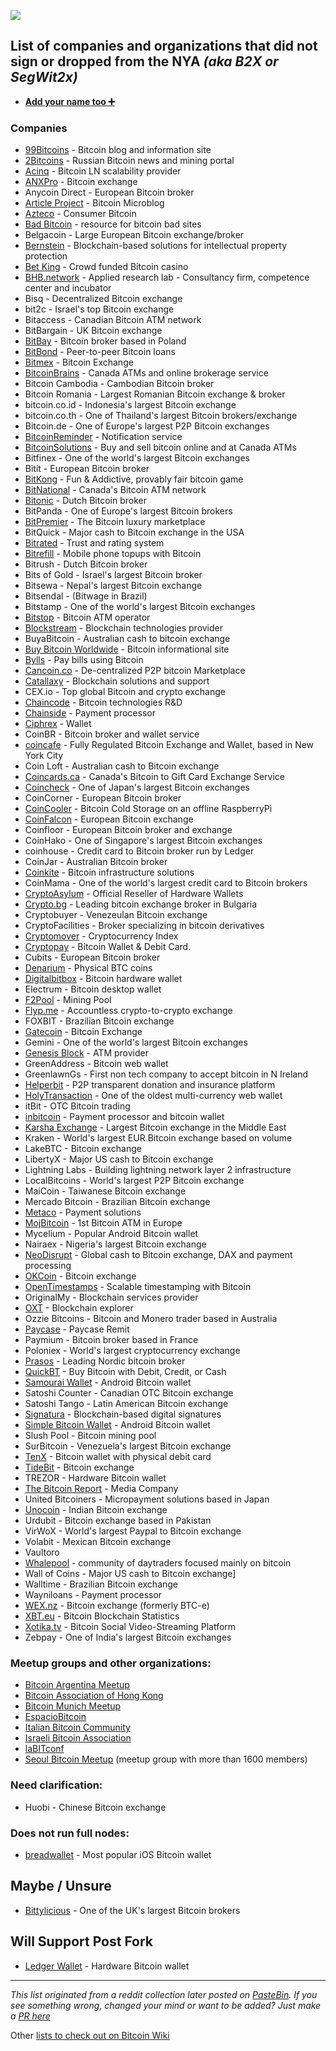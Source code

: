 
![](DG4IEcsUIAAje5w.jpg)

## List of companies and organizations that did not sign or dropped from the NYA *(aka B2X or SegWit2x)*

- **[Add your name too ➕](https://github.com/nob2x/NOB2X/edit/master/README.md)**

### Companies

- [99Bitcoins](https://99bitcoins.com) - Bitcoin blog and information site
- [2Bitcoins](https://2bitcoins.ru) - Russian Bitcoin news and mining portal
- [Acinq](https://acinq.co) - Bitcoin LN scalability provider
- [ANXPro](http://preview.mailerlite.com/d7z4j4/736750909043771386/o3p1/) - Bitcoin exchange
- Anycoin Direct - European Bitcoin broker
- [Article Project](https://itunes.apple.com/us/app/article-project/id1290614799?mt=8) - Bitcoin Microblog
- [Azteco](https://azte.co) - Consumer Bitcoin
- [Bad Bitcoin](http://badbitcoin.org/) - resource for bitcoin bad sites
- Belgacoin - Large European Bitcoin exchange/broker
- [Bernstein](https://www.bernstein.io) - Blockchain-based solutions for intellectual property protection
- [Bet King](https://betking.io/blog/segwit2x-hard-fork/) - Crowd funded Bitcoin casino
- [BHB.network](http://bhb.network) - Applied research lab - Consultancy firm, competence center and incubator
- Bisq - Decentralized Bitcoin exchange
- bit2c - Israel's top Bitcoin exchange
- Bitaccess - Canadian Bitcoin ATM network
- BitBargain - UK Bitcoin exchange
- [BitBay](https://twitter.com/BitBayofficial/status/896085144913694720) - Bitcoin broker based in Poland
- [BitBond](https://www.bitbond.com/) - Peer-to-peer Bitcoin loans
- [Bitmex](https://www.bitmex.com/) - Bitcoin Exchange
- [BitcoinBrains](http://bitcoinbrains.com) - Canada ATMs and online brokerage service
- Bitcoin Cambodia - Cambodian Bitcoin broker
- Bitcoin Romania - Largest Romanian Bitcoin exchange & broker
- bitcoin.co.id - Indonesia's largest Bitcoin exchange
- bitcoin.co.th - One of Thailand's largest Bitcoin brokers/exchange
- Bitcoin.de - One of Europe's largest P2P Bitcoin exchanges
- [BitcoinReminder](https://bitcoinreminder.com/informations/poli/) - Notification service
- [BitcoinSolutions](http://bitcoinsolutions.ca) - Buy and sell bitcoin online and at Canada ATMs
- Bitfinex - One of the world's largest Bitcoin exchanges
- Bitit - European Bitcoin broker
- [BitKong](https://bitkong.com) - Fun & Addictive, provably fair bitcoin game
- [BitNational](https://bitnational.com) - Canada's Bitcoin ATM network
- [Bitonic](https://bitonic.nl/en/news/138/our-position-on-scaling-proposals) - Dutch Bitcoin broker
- BitPanda - One of Europe's largest Bitcoin brokers
- [BitPremier](https://bitpremier.com) - The Bitcoin luxury marketplace
- BitQuick - Major cash to Bitcoin exchange in the USA
- [Bitrated](https://medium.com/@shesek/why-i-dont-support-the-compromise-efforts-9d73a8cce6be) - Trust and rating system
- [Bitrefill](https://twitter.com/bitrefill/status/896300829841510400) - Mobile phone topups with Bitcoin
- Bitrush - Dutch Bitcoin broker
- Bits of Gold - Israel's largest Bitcoin broker
- Bitsewa - Nepal's largest Bitcoin exchange
- Bitsendal - (Bitwage in Brazil)
- Bitstamp - One of the world's largest Bitcoin exchanges
- [Bitstop](https://twitter.com/bitstopofficial/status/895317733679669250) - Bitcoin ATM operator
- [Blockstream](http://blockstream.com) - Blockchain technologies provider
- BuyaBitcoin - Australian cash to bitcoin exchange
- [Buy Bitcoin Worldwide](https://www.buybitcoinworldwide.com/) - Bitcoin informational site
- [Bylls](https://twitter.com/francispouliot_/status/895682101911146497) - Pay bills using Bitcoin
- [Cancoin.co](https://cancoin.co) - De-centralized P2P bitcoin Marketplace
- [Catallaxy](http://catallaxy.com) - Blockchain solutions and support
- CEX.io - Top global Bitcoin and crypto exchange
- [Chaincode](http://chaincode.com) - Bitcoin technologies R&D
- [Chainside](https://www.chainside.net/) - Payment processor 
- [Ciphrex](https://twitter.com/ciphrex/status/895161633005346817) - Wallet
- CoinBR - Bitcoin broker and wallet service
- [coincafe](https://coincafe.com) - Fully Regulated Bitcoin Exchange and Wallet, based in New York City
- Coin Loft - Australian cash to Bitcoin exchange
- [Coincards.ca](http://www.coincards.ca) - Canada's Bitcoin to Gift Card Exchange Service
- [Coincheck](https://coincheck.com/en/blog/4539) - One of Japan's largest Bitcoin exchanges
- CoinCorner - European Bitcoin broker
- [CoinCooler](http://www.coincooler.com) - Bitcoin Cold Storage on an offline RaspberryPi
- [CoinFalcon](https://coinfalcon.com) - European Bitcoin exchange
- Coinfloor - European Bitcoin broker and exchange
- CoinHako - One of Singapore's largest Bitcoin exchanges
- coinhouse - Credit card to Bitcoin broker run by Ledger
- CoinJar - Australian Bitcoin broker
- [Coinkite](https://coinkite.com) - Bitcoin infrastructure solutions
- CoinMama - One of the world's largest credit card to Bitcoin brokers
- [CryptoAsylum](http://www.cryptoasylum.ca) - Official Reseller of Hardware Wallets
- [Crypto.bg](https://crypto.bg/) - Leading bitcoin exchange broker in Bulgaria
- Cryptobuyer - Venezeulan Bitcoin exchange
- CryptoFacilities - Broker specializing in bitcoin derivatives
- [Cryptomover](https://medium.com/cryptomover/its-the-forking-bitcoin-index-ad1e4f5dbfd0) - Cryptocurrency Index
- [Cryptopay](https://cryptopay.me/) - Bitcoin Wallet & Debit Card.
- Cubits - European Bitcoin broker
- [Denarium](https://denarium.com) - Physical BTC coins
- [Digitalbitbox](http://digitalbitbox.com) - Bitcoin hardware wallet
- Electrum - Bitcoin desktop wallet
- [F2Pool](https://www.coindesk.com/f2pool-reneges-mining-pool-pulls-segwit2x-support-hard-fork/) - Mining Pool
- [Flyp.me](https://flyp.me) - Accountless crypto-to-crypto exchange
- FOXBIT - Brazilian Bitcoin exchange
- [Gatecoin](https://blog.gatecoin.com/gatecoin-will-not-support-the-segwit2x-b2x-hard-fork-acbab0985dc2) - Bitcoin Exchange
- Gemini - One of the world's largest Bitcoin exchanges
- [Genesis Block](https://www.genesisblockhk.com/) - ATM provider
- GreenAddress - Bitcoin web wallet
- GreenlawnGs - First non tech company to accept bitcoin in N Ireland
- [Helperbit](https://helperbit.com) - P2P transparent donation and insurance platform
- [HolyTransaction](https://holytransaction.com) - One of the oldest multi-currency web wallet
- itBit - OTC Bitcoin trading
- [inbitcoin](https://inbitcoin.it) - Payment processor and bitcoin wallet
- [Karsha Exchange](https://karsha.biz) - Largest Bitcoin exchange in the Middle East
- Kraken - World's largest EUR Bitcoin exchange based on volume
- LakeBTC - Bitcoin exchange
- LibertyX - Major US cash to Bitcoin exchange
- Lightning Labs - Building lightning network layer 2 infrastructure
- LocalBitcoins - World's largest P2P Bitcoin exchange
- MaiCoin - Taiwanese Bitcoin exchange
- Mercado Bitcoin - Brazilian Bitcoin exchange
- [Metaco](https://metaco.com) - Payment solutions
- [MojBitcoin](http://www.mojbitcoin.sk) - 1st Bitcoin ATM in Europe
- Mycelium - Popular Android Bitcoin wallet
- Nairaex - Nigeria's largest Bitcoin exchange
- [NeoDisrupt](https://neodisrupt.com) - Global cash to Bitcoin exchange, DAX and payment processing
- [OKCoin](https://twitter.com/OKEx_/status/923366605320372224) - Bitcoin exchange
- [OpenTimestamps](https://opentimestamps.org) - Scalable timestamping with Bitcoin
- OriginalMy - Blockchain services provider
- [OXT](https://oxt.me) - Blockchain explorer
- Ozzie Bitcoins - Bitcoin and Monero trader based in Australia
- [Paycase](https://paycase.com) - Paycase Remit
- Paymium - Bitcoin broker based in France
- Poloniex - World's largest cryptocurrency exchange
- [Prasos](https://twitter.com/technom4ge/status/895679121803685888) - Leading Nordic bitcoin broker
- [QuickBT](https://twitter.com/QuickBT/status/899159626725302272) - Buy Bitcoin with Debit, Credit, or Cash
- [Samourai Wallet](https://samouraiwallet.com) - Android Bitcoin wallet
- Satoshi Counter - Canadian OTC Bitcoin exchange
- Satoshi Tango - Latin American Bitcoin exchange
- [Signatura](https://signatura.co) - Blockchain-based digital signatures
- [Simple Bitcoin Wallet](https://btcontract.com/#trusted-node) - Android Bitcoin wallet
- Slush Pool - Bitcoin mining pool
- SurBitcoin - Venezuela's largest Bitcoin exchange
- [TenX](https://www.tenx.tech/) - Bitcoin wallet with physical debit card
- [TideBit](https://www.tidebit.com/) -  Bitcoin exchange
- TREZOR - Hardware Bitcoin wallet
- [The Bitcoin Report](http://www.thebitcoinreport.nl/) - Media Company
- United Bitcoiners - Micropayment solutions based in Japan
- [Unocoin](https://news.unocoin.com/?p=796) - Indian Bitcoin exchange
- Urdubit - Bitcoin exchange based in Pakistan
- VirWoX - World's largest Paypal to Bitcoin exchange
- Volabit - Mexican Bitcoin exchange
- Vaultoro
- [Whalepool](https://twitter.com/whalepool/status/920683444895612928) - community of daytraders focused mainly on bitcoin
- Wall of Coins - Major US cash to Bitcoin exchange]
- Walltime - Brazilian Bitcoin exchange
- Wayniloans - Payment processor 
- [WEX.nz](https://wex.nz/news/3) - Bitcoin exchange (formerly BTC-e)
- [XBT.eu](https://www.xbt.eu) - Bitcoin Blockchain Statistics
- [Xotika.tv](https://twitter.com/bitcoinerrorlog/status/895335674471043073) - Bitcoin Social Video-Streaming Platform
- Zebpay - One of India's largest Bitcoin exchanges

### Meetup groups and other organizations:

- [Bitcoin Argentina Meetup](https://medium.com/@Ulrich_98986/why-the-brazilian-and-argentinian-bitcoin-communities-oppose-segwit2x-801edc213af8)
- [Bitcoin Association of Hong Kong](https://www.bitcoinhk.org/segwit2x-statement/)
- [Bitcoin Munich Meetup](https://i.imgur.com/WDK6Zed.jpg)
- [EspacioBitcoin](https://medium.com/@Ulrich_98986/why-the-brazilian-and-argentinian-bitcoin-communities-oppose-segwit2x-801edc213af8)
- [Italian Bitcoin Community](https://medium.com/@BHBnetwork/italian-community-no2x-statement-d14cd06fcc6a)
- [Israeli Bitcoin Association](https://bitcoin.org.il/files/IBA_Statement_Segwit2x.pdf)
- [laBITconf](https://twitter.com/laBITconf/status/918961053186318336)
- [Seoul Bitcoin Meetup](https://medium.com/@seoulbitcoin/statement-on-segwit2x-161db1ad1976#---0-201) (meetup group with more than 1600 members)

### Need clarification:

- Huobi - Chinese Bitcoin exchange

### Does not run full nodes:

- [breadwallet](https://twitter.com/breadwalletapp/status/895368562096955392) - Most popular iOS Bitcoin wallet

## Maybe / Unsure

- [Bittylicious](https://twitter.com/Bittylicious_/status/896052556140380160) - One of the UK's largest Bitcoin brokers

## Will Support Post Fork

- [Ledger Wallet](https://twitter.com/BTChip/status/896056752948486148) - Hardware Bitcoin wallet

---
*This list originated from a reddit collection later posted on [PasteBin](https://pastebin.com/ek5V1grM).
If you see something wrong, changed your mind or want to be added? Just make a [PR here](https://github.com/nob2x/nob2x/pulls)*

Other [lists to check out on Bitcoin Wiki](https://en.bitcoin.it/wiki/Segwit_support)

